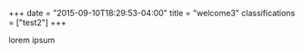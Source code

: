 +++
date = "2015-09-10T18:29:53-04:00"
title = "welcome3"
classifications = ["test2"]
+++

lorem ipsum